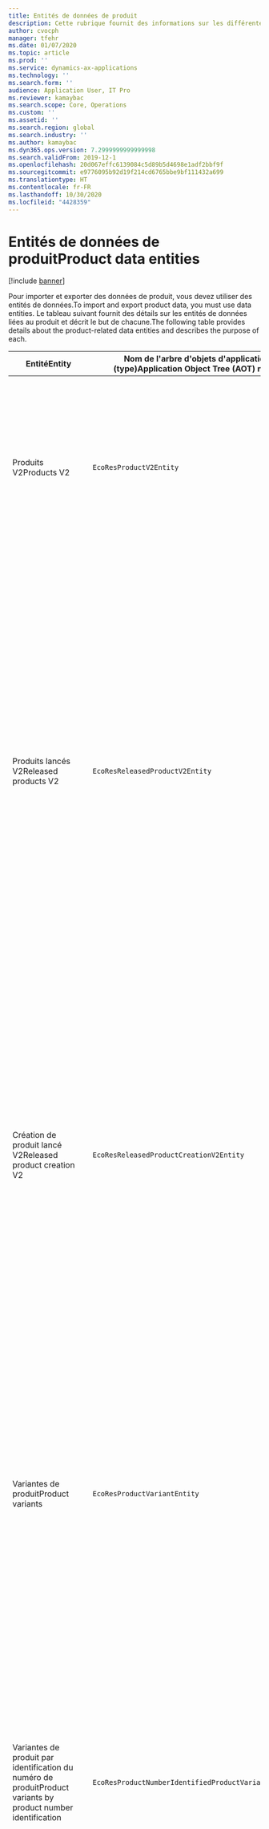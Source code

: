 ```yaml
---
title: Entités de données de produit
description: Cette rubrique fournit des informations sur les différentes entités pouvant être utilisées pour importer et exporter des données produit.
author: cvocph
manager: tfehr
ms.date: 01/07/2020
ms.topic: article
ms.prod: ''
ms.service: dynamics-ax-applications
ms.technology: ''
ms.search.form: ''
audience: Application User, IT Pro
ms.reviewer: kamaybac
ms.search.scope: Core, Operations
ms.custom: ''
ms.assetid: ''
ms.search.region: global
ms.search.industry: ''
ms.author: kamaybac
ms.dyn365.ops.version: 7.2999999999999998
ms.search.validFrom: 2019-12-1
ms.openlocfilehash: 20d067effc6139084c5d89b5d4698e1adf2bbf9f
ms.sourcegitcommit: e9776095b92d19f214cd6765bbe9bf111432a699
ms.translationtype: HT
ms.contentlocale: fr-FR
ms.lasthandoff: 10/30/2020
ms.locfileid: "4428359"
---
```

# <a name="product-data-entities"></a><span data-ttu-id="cd709-103">Entités de données de produit</span><span class="sxs-lookup"><span data-stu-id="cd709-103">Product data entities</span></span>

[!include [banner](../includes/banner.md)]

<span data-ttu-id="cd709-104">Pour importer et exporter des données de produit, vous devez utiliser des entités de données.</span><span class="sxs-lookup"><span data-stu-id="cd709-104">To import and export product data, you must use data entities.</span></span> <span data-ttu-id="cd709-105">Le tableau suivant fournit des détails sur les entités de données liées au produit et décrit le but de chacune.</span><span class="sxs-lookup"><span data-stu-id="cd709-105">The following table provides details about the product-related data entities and describes the purpose of each.</span></span>

| <span data-ttu-id="cd709-106">Entité</span><span class="sxs-lookup"><span data-stu-id="cd709-106">Entity</span></span> | <span data-ttu-id="cd709-107">Nom de l'arbre d'objets d'application (AOT) (type)</span><span class="sxs-lookup"><span data-stu-id="cd709-107">Application Object Tree (AOT) name (type)</span></span> | <span data-ttu-id="cd709-108">Notes</span><span class="sxs-lookup"><span data-stu-id="cd709-108">Notes</span></span> |
|--------|-------------------------------------------|-------|
| <span data-ttu-id="cd709-109">Produits V2</span><span class="sxs-lookup"><span data-stu-id="cd709-109">Products V2</span></span> | `EcoResProductV2Entity` | <span data-ttu-id="cd709-110">Cette entité est utilisée pour importer et exporter des produits distincts des produits partagés et des produits génériques.</span><span class="sxs-lookup"><span data-stu-id="cd709-110">This entity is used to import and export shared products-distinct products and product masters.</span></span> <span data-ttu-id="cd709-111">Elle permet des mises à jour.</span><span class="sxs-lookup"><span data-stu-id="cd709-111">It allows for updates.</span></span> <span data-ttu-id="cd709-112">Elle ne prend pas en charge les opérations SQL basées sur un ensemble.</span><span class="sxs-lookup"><span data-stu-id="cd709-112">It doesn't support set-based SQL operations.</span></span> <span data-ttu-id="cd709-113">Elle este activé pour le protocole OData (Open Data Protocol).</span><span class="sxs-lookup"><span data-stu-id="cd709-113">It's enabled for Open Data Protocol (OData).</span></span> |
| <span data-ttu-id="cd709-114">Produits lancés V2</span><span class="sxs-lookup"><span data-stu-id="cd709-114">Released products V2</span></span> | `EcoResReleasedProductV2Entity` | <span data-ttu-id="cd709-115">Cette entité est utilisée pour importer et exporter des produits distincts des produits lancés et des produits génériques.</span><span class="sxs-lookup"><span data-stu-id="cd709-115">This entity is used to import and export released products-distinct products and product masters.</span></span> <span data-ttu-id="cd709-116">Elle permet des mises à jour.</span><span class="sxs-lookup"><span data-stu-id="cd709-116">It allows for updates.</span></span> <span data-ttu-id="cd709-117">Cela nécessite que le produit partagé soit déjà créé.</span><span class="sxs-lookup"><span data-stu-id="cd709-117">It requires that the shared product already be created.</span></span> <span data-ttu-id="cd709-118">Lorsqu'un nouveau produit commercialisé est importé, une version du produit partagé est créée.</span><span class="sxs-lookup"><span data-stu-id="cd709-118">When a new released product is imported, a release of the shared product occurs.</span></span> <span data-ttu-id="cd709-119">Il existe également des entités distinctes qui peuvent être utilisées pour importer et exporter des produits génériques lancés et des variantes distinctes lancées.</span><span class="sxs-lookup"><span data-stu-id="cd709-119">There are also separate entities that can be used to import and export released product masters and released distinct variants.</span></span> <span data-ttu-id="cd709-120">Cette entité ne prend pas en charge les opérations SQL basées sur un ensemble ni les opérations de suppression.</span><span class="sxs-lookup"><span data-stu-id="cd709-120">This entity doesn't support set-based SQL operations or delete operations.</span></span> <span data-ttu-id="cd709-121">Elle est activée pour OData.</span><span class="sxs-lookup"><span data-stu-id="cd709-121">It's enabled for OData.</span></span> |
| <span data-ttu-id="cd709-122">Création de produit lancé V2</span><span class="sxs-lookup"><span data-stu-id="cd709-122">Released product creation V2</span></span> | `EcoResReleasedProductCreationV2Entity` | <span data-ttu-id="cd709-123">Cette entité est utilisée pour importer des produits partagés et des produits lancés en une seule étape.</span><span class="sxs-lookup"><span data-stu-id="cd709-123">This entity is used to import shared products and released products in one step.</span></span> <span data-ttu-id="cd709-124">Bien qu'elle prenne en charge les exportations, cette utilisation n'est pas recommandée, car le but de l'entité est la création de produits.</span><span class="sxs-lookup"><span data-stu-id="cd709-124">Although it supports exports, that use isn't recommended, because the purpose of the entity is product creation.</span></span> <span data-ttu-id="cd709-125">Elle ne prend pas en charge les mises à jour.</span><span class="sxs-lookup"><span data-stu-id="cd709-125">It doesn't support updates.</span></span> <span data-ttu-id="cd709-126">Elle prend en charge un ensemble limité de champs (champs disponibles dans la boîte de dialogue de création de produit).</span><span class="sxs-lookup"><span data-stu-id="cd709-126">It supports a limited set of fields (fields that are available in the product creation dialog box).</span></span> <span data-ttu-id="cd709-127">Elle ne prend pas en charge les opérations SQL basées sur un ensemble.</span><span class="sxs-lookup"><span data-stu-id="cd709-127">It doesn't support set-based SQL operations.</span></span> <span data-ttu-id="cd709-128">Elle n'est pas exposé via OData.</span><span class="sxs-lookup"><span data-stu-id="cd709-128">It isn't exposed through OData.</span></span> |
| <span data-ttu-id="cd709-129">Variantes de produit</span><span class="sxs-lookup"><span data-stu-id="cd709-129">Product variants</span></span> | `EcoResProductVariantEntity` | <span data-ttu-id="cd709-130">Cette entité est utilisée pour importer et exporter des variantes de produit partagées.</span><span class="sxs-lookup"><span data-stu-id="cd709-130">This entity is used to import and export shared product variants.</span></span> <span data-ttu-id="cd709-131">Elle permet des mises à jour.</span><span class="sxs-lookup"><span data-stu-id="cd709-131">It allows for updates.</span></span> <span data-ttu-id="cd709-132">Cela nécessite que des valeurs de dimension soient déjà créées.</span><span class="sxs-lookup"><span data-stu-id="cd709-132">It requires that dimension values already be created.</span></span> <span data-ttu-id="cd709-133">La clé d'intégration correspond au produit générique plus les dimensions du produit.</span><span class="sxs-lookup"><span data-stu-id="cd709-133">The integration key is the product master plus product dimensions.</span></span> <span data-ttu-id="cd709-134">Cette entité ne prend pas en charge les opérations SQL basées sur un ensemble.</span><span class="sxs-lookup"><span data-stu-id="cd709-134">This entity doesn't support set-based SQL operations.</span></span> <span data-ttu-id="cd709-135">Elle est activée pour OData.</span><span class="sxs-lookup"><span data-stu-id="cd709-135">It's enabled for OData.</span></span> <span data-ttu-id="cd709-136">Elle prend en charge les opérations de suppression.</span><span class="sxs-lookup"><span data-stu-id="cd709-136">It supports delete operations.</span></span> <span data-ttu-id="cd709-137">Elle ne peut pas être étendue par l'ajout de nouvelles dimensions de produit.</span><span class="sxs-lookup"><span data-stu-id="cd709-137">It can't be extended through the addition of new product dimensions.</span></span> |
| <span data-ttu-id="cd709-138">Variantes de produit par identification du numéro de produit</span><span class="sxs-lookup"><span data-stu-id="cd709-138">Product variants by product number identification</span></span> | `EcoResProductNumberIdentifiedProductVariantEntity` | <span data-ttu-id="cd709-139">Cette entité est utilisée pour importer et exporter des variantes de produit partagées.</span><span class="sxs-lookup"><span data-stu-id="cd709-139">This entity is used to import and export shared product variants.</span></span> <span data-ttu-id="cd709-140">Elle permet des mises à jour.</span><span class="sxs-lookup"><span data-stu-id="cd709-140">It allows for updates.</span></span> <span data-ttu-id="cd709-141">Cela nécessite que des valeurs de dimension soient déjà créées.</span><span class="sxs-lookup"><span data-stu-id="cd709-141">It requires that dimension values already be created.</span></span> <span data-ttu-id="cd709-142">La clé d'intégration est le numéro de produit (alors que la clé d'intégration pour l'entité **Variantes de produits** est le produit générique plus les dimensions du produit).</span><span class="sxs-lookup"><span data-stu-id="cd709-142">The integration key is the product number (whereas the integration key for the **Product variants** entity is the product master plus product dimensions).</span></span> |
| <span data-ttu-id="cd709-143">Variantes de produit lancé</span><span class="sxs-lookup"><span data-stu-id="cd709-143">Released product variants</span></span> | `EcoResReleasedProductVariantEntity` | <span data-ttu-id="cd709-144">Cette entité est utilisée pour importer et exporter des variantes de produit lancées.</span><span class="sxs-lookup"><span data-stu-id="cd709-144">This entity is used to import and export released product variants.</span></span> <span data-ttu-id="cd709-145">Elle permet des mises à jour.</span><span class="sxs-lookup"><span data-stu-id="cd709-145">It allows for updates.</span></span> <span data-ttu-id="cd709-146">Cela nécessite que les variantes de produit partagées soit déjà créées.</span><span class="sxs-lookup"><span data-stu-id="cd709-146">It requires that shared product variants already be created.</span></span> <span data-ttu-id="cd709-147">Lorsqu'une nouvelle variante de produit commercialisé est importée, une variante du produit partagé est créée.</span><span class="sxs-lookup"><span data-stu-id="cd709-147">When a new released product variant is imported, a release of the shared product variant occurs.</span></span> <span data-ttu-id="cd709-148">Cette entité ne prend pas en charge les opérations SQL basées sur un ensemble.</span><span class="sxs-lookup"><span data-stu-id="cd709-148">This entity doesn't support set-based SQL operations.</span></span> <span data-ttu-id="cd709-149">Elle est activée pour OData.</span><span class="sxs-lookup"><span data-stu-id="cd709-149">It's enabled for OData.</span></span> <span data-ttu-id="cd709-150">Bien qu'elle prenne en charge les opérations de suppression, cette utilisation entraîne actuellement une corruption des données en raison d'un bogue dans la plateforme actuelle.</span><span class="sxs-lookup"><span data-stu-id="cd709-150">Although it supports delete operations, that use currently causes data corruption because of a bug in the current platform.</span></span> <span data-ttu-id="cd709-151">Cette entité ne peut pas être étendue par l'ajout de nouvelles dimensions de produit.</span><span class="sxs-lookup"><span data-stu-id="cd709-151">This entity can't be extended through the addition of new product dimensions.</span></span> |
| <span data-ttu-id="cd709-152">Variantes de produit lancé par identification du numéro de produit</span><span class="sxs-lookup"><span data-stu-id="cd709-152">Released product variants by product number identification</span></span> | `EcoResProductNumberIdentifiedReleasedProductVariantEntity` | <span data-ttu-id="cd709-153">Cette entité ressemble à l'entité **Variantes de produit lancé**, mais la clé d'intégration est le numéro de produit au lieu du produit générique plus les dimensions du produit.</span><span class="sxs-lookup"><span data-stu-id="cd709-153">This entity resembles the **Released product variants** entity, but the integration key is the product number instead of the product master plus product dimensions.</span></span> <span data-ttu-id="cd709-154">Elle ne peut pas être étendue par l'ajout de nouvelles dimensions de produit.</span><span class="sxs-lookup"><span data-stu-id="cd709-154">It can be extended through the addition of new product dimensions.</span></span> |
| <span data-ttu-id="cd709-155">Produits lancés vendables</span><span class="sxs-lookup"><span data-stu-id="cd709-155">Sellable released products</span></span> | `EcoResSellableReleasedProductEntity` | <span data-ttu-id="cd709-156">Cette entité est utilisée pour exporter uniquement des produits vendables.</span><span class="sxs-lookup"><span data-stu-id="cd709-156">This entity is used to export only sellable products.</span></span> <span data-ttu-id="cd709-157">Les produits vendables sont des produits ayant toutes les informations requises pour être utilisés dans une commande client.</span><span class="sxs-lookup"><span data-stu-id="cd709-157">Sellable products are products that have the information that they require in order to be used in a sales order.</span></span> <span data-ttu-id="cd709-158">Les mêmes règles s'appliquent lorsqu'un produit est validé avec la fonction **Valider** sur la page **Produits lancés**.</span><span class="sxs-lookup"><span data-stu-id="cd709-158">The same rules apply when a product is validated by using the **Validate** function on the **Released products** page.</span></span> |
| <span data-ttu-id="cd709-159">Produits distincts lancés V2</span><span class="sxs-lookup"><span data-stu-id="cd709-159">Released Distinct products V2</span></span> | `EcoResDistinctProductV2Entity` | <span data-ttu-id="cd709-160">Cette entité est utilisée pour exporter uniquement des produits distincts.</span><span class="sxs-lookup"><span data-stu-id="cd709-160">This entity is used to export distinct products.</span></span> <span data-ttu-id="cd709-161">Ces produits distincts peuvent être des produits, des produits de sous-types et des variantes de produit.</span><span class="sxs-lookup"><span data-stu-id="cd709-161">Those distinct products can be products, subtype products, and product variants.</span></span> |
| <span data-ttu-id="cd709-162">Produits génériques lancés V2</span><span class="sxs-lookup"><span data-stu-id="cd709-162">Released products masters V2</span></span> | `EcoResProductMasterV2Entity` | <span data-ttu-id="cd709-163">Cette entité est utilisée pour importer et exporter des produits génériques.</span><span class="sxs-lookup"><span data-stu-id="cd709-163">This entity is used to import and export product masters.</span></span> <span data-ttu-id="cd709-164">Elle n'est pas activée pour la gestion des données.</span><span class="sxs-lookup"><span data-stu-id="cd709-164">It isn't enabled for data management.</span></span> |
| <span data-ttu-id="cd709-165">Article – code-barre</span><span class="sxs-lookup"><span data-stu-id="cd709-165">Item - barcode</span></span> | `EcoResProductBarcodeEntityV3` | <span data-ttu-id="cd709-166">Cette entité est utilisée pour exporter des produits et des codes-barres.</span><span class="sxs-lookup"><span data-stu-id="cd709-166">This entity is used to export products and bar codes.</span></span> <span data-ttu-id="cd709-167">Cette entité n'autorise pas le suivi des modifications, les mises à jour ou les suppressions.</span><span class="sxs-lookup"><span data-stu-id="cd709-167">This entity doesn't allow change tracking, updates, or deletes.</span></span> <span data-ttu-id="cd709-168">Pour utiliser le suivi des modifications, les mises à jour ou les suppressions de codes-barres, utilisez l'entité **Article – association de codes-barres**.</span><span class="sxs-lookup"><span data-stu-id="cd709-168">To use change tracking, updates, or deletes on barcodes, use the **Item - barcode association** entity.</span></span> |
| <span data-ttu-id="cd709-169">Article - association de codes-barres</span><span class="sxs-lookup"><span data-stu-id="cd709-169">Item - barcode association</span></span> | `EcoResProductBarcodeAssociationEntity` | <span data-ttu-id="cd709-170">Cette entité est utilisée pour exporter des produits et des codes-barres.</span><span class="sxs-lookup"><span data-stu-id="cd709-170">This entity is used to export products and bar codes.</span></span> <span data-ttu-id="cd709-171">Il permet le suivi des modifications, les mises à jour et les suppressions.</span><span class="sxs-lookup"><span data-stu-id="cd709-171">It allows change tracking, updates, and deletes.</span></span> <span data-ttu-id="cd709-172">Pour utiliser l'entité, la fonctionnalité *Article – améliorations du code-barres* doit être activé dans [gestion des fonctionnalités](../../fin-ops-core/fin-ops/get-started/feature-management/feature-management-overview.md).</span><span class="sxs-lookup"><span data-stu-id="cd709-172">To use the entity, the feature *Item - barcode improvements* must be enabled in [feature management](../../fin-ops-core/fin-ops/get-started/feature-management/feature-management-overview.md).</span></span> <span data-ttu-id="cd709-173">Sa clé d'entité est `AssociationID`, qui crée l'association entre le code-barres et le produit.</span><span class="sxs-lookup"><span data-stu-id="cd709-173">Its entity key is `AssociationID`, which creates the association between the barcode and the product.</span></span> <span data-ttu-id="cd709-174">Pour ajouter la prise en charge de cette clé, la table `InventitemBarcodeAssociation` sera renseignée pour les données de code-barres de l'article existant lorsque vous activez la fonction.</span><span class="sxs-lookup"><span data-stu-id="cd709-174">To add support for this key, the table `InventitemBarcodeAssociation` will be populated for existing item barcode data when you turn on the feature.</span></span> <span data-ttu-id="cd709-175">La table est remplie à l'aide d'un traitement par lots et si votre table de codes-barres contient un grand nombre d'enregistrements, l'exécution du traitement par lots peut prendre un temps considérable.</span><span class="sxs-lookup"><span data-stu-id="cd709-175">The table is populated using a batch job and if your barcode table has a large number of records, it could take significant time to run the batch job.</span></span> <span data-ttu-id="cd709-176">Par conséquent, nous vous recommandons de prévoir d'activer la fonctionnalité (et donc d'exécuter le travail par lots) à un moment qui correspond à votre calendrier d'activité.</span><span class="sxs-lookup"><span data-stu-id="cd709-176">Therefore, we recommend that you plan to enable the feature (and therefore run the batch job) at a time that fits your business schedule.</span></span> |
| <span data-ttu-id="cd709-177">États du cycle de vie des produits</span><span class="sxs-lookup"><span data-stu-id="cd709-177">Product lifecycle states</span></span> | `EcoResProductLifecycleSateEntity` | <span data-ttu-id="cd709-178">Cette entité est utilisée pour importer et exporter les différents états du cycle de vie du produit qui peuvent être attribués à un produit.</span><span class="sxs-lookup"><span data-stu-id="cd709-178">This entity is used to import and export the different product lifecycle states that can be assigned to a product.</span></span> |

> [!NOTE]
> <span data-ttu-id="cd709-179">Vous pouvez utiliser l'entité de données **Produits lancés V2** pour importer des produits dans le système uniquement si le produit partagé a déjà été créé.</span><span class="sxs-lookup"><span data-stu-id="cd709-179">You can use the **Released Products V2** data entity to import products into the system only if the shared product has already been created.</span></span> <span data-ttu-id="cd709-180">Sinon, pour importer des produits dans le système, vous devez utiliser l'entité de données **Création de produit**.</span><span class="sxs-lookup"><span data-stu-id="cd709-180">Otherwise, to import products into the system, you must use the **Product creation** data entity.</span></span>
